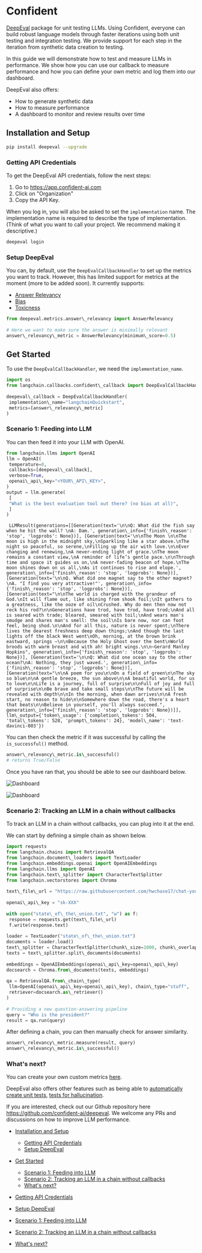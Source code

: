 # Confident

[DeepEval](https://confident-ai.com) package for unit testing LLMs.
Using Confident, everyone can build robust language models through faster iterations
using both unit testing and integration testing. We provide support for each step in the iteration
from synthetic data creation to testing.

In this guide we will demonstrate how to test and measure LLMs in performance. We show how you can use our callback to measure performance and how you can define your own metric and log them into our dashboard.

DeepEval also offers:

- How to generate synthetic data
- How to measure performance
- A dashboard to monitor and review results over time

## Installation and Setup[​](#installation-and-setup "Direct link to Installation and Setup")

```bash
pip install deepeval --upgrade  

```

### Getting API Credentials[​](#getting-api-credentials "Direct link to Getting API Credentials")

To get the DeepEval API credentials, follow the next steps:

1. Go to <https://app.confident-ai.com>
1. Click on "Organization"
1. Copy the API Key.

When you log in, you will also be asked to set the `implementation` name. The implementation name is required to describe the type of implementation. (Think of what you want to call your project. We recommend making it descriptive.)

```bash
deepeval login  

```

### Setup DeepEval[​](#setup-deepeval "Direct link to Setup DeepEval")

You can, by default, use the `DeepEvalCallbackHandler` to set up the metrics you want to track. However, this has limited support for metrics at the moment (more to be added soon). It currently supports:

- [Answer Relevancy](https://docs.confident-ai.com/docs/measuring_llm_performance/answer_relevancy)
- [Bias](https://docs.confident-ai.com/docs/measuring_llm_performance/debias)
- [Toxicness](https://docs.confident-ai.com/docs/measuring_llm_performance/non_toxic)

```python
from deepeval.metrics.answer\_relevancy import AnswerRelevancy  
  
# Here we want to make sure the answer is minimally relevant  
answer\_relevancy\_metric = AnswerRelevancy(minimum\_score=0.5)  

```

## Get Started[​](#get-started "Direct link to Get Started")

To use the `DeepEvalCallbackHandler`, we need the `implementation_name`.

```python
import os  
from langchain.callbacks.confident\_callback import DeepEvalCallbackHandler  
  
deepeval\_callback = DeepEvalCallbackHandler(  
 implementation\_name="langchainQuickstart",  
 metrics=[answer\_relevancy\_metric]  
)  

```

### Scenario 1: Feeding into LLM[​](#scenario-1-feeding-into-llm "Direct link to Scenario 1: Feeding into LLM")

You can then feed it into your LLM with OpenAI.

```python
from langchain.llms import OpenAI  
llm = OpenAI(  
 temperature=0,  
 callbacks=[deepeval\_callback],  
 verbose=True,  
 openai\_api\_key="<YOUR\_API\_KEY>",  
)  
output = llm.generate(  
 [  
 "What is the best evaluation tool out there? (no bias at all)",  
 ]  
)  

```

```text
 LLMResult(generations=[[Generation(text='\n\nQ: What did the fish say when he hit the wall? \nA: Dam.', generation\_info={'finish\_reason': 'stop', 'logprobs': None})], [Generation(text='\n\nThe Moon \n\nThe moon is high in the midnight sky,\nSparkling like a star above.\nThe night so peaceful, so serene,\nFilling up the air with love.\n\nEver changing and renewing,\nA never-ending light of grace.\nThe moon remains a constant view,\nA reminder of life’s gentle pace.\n\nThrough time and space it guides us on,\nA never-fading beacon of hope.\nThe moon shines down on us all,\nAs it continues to rise and elope.', generation\_info={'finish\_reason': 'stop', 'logprobs': None})], [Generation(text='\n\nQ. What did one magnet say to the other magnet?\nA. "I find you very attractive!"', generation\_info={'finish\_reason': 'stop', 'logprobs': None})], [Generation(text="\n\nThe world is charged with the grandeur of God.\nIt will flame out, like shining from shook foil;\nIt gathers to a greatness, like the ooze of oil\nCrushed. Why do men then now not reck his rod?\n\nGenerations have trod, have trod, have trod;\nAnd all is seared with trade; bleared, smeared with toil;\nAnd wears man's smudge and shares man's smell: the soil\nIs bare now, nor can foot feel, being shod.\n\nAnd for all this, nature is never spent;\nThere lives the dearest freshness deep down things;\nAnd though the last lights off the black West went\nOh, morning, at the brown brink eastward, springs —\n\nBecause the Holy Ghost over the bent\nWorld broods with warm breast and with ah! bright wings.\n\n~Gerard Manley Hopkins", generation\_info={'finish\_reason': 'stop', 'logprobs': None})], [Generation(text='\n\nQ: What did one ocean say to the other ocean?\nA: Nothing, they just waved.', generation\_info={'finish\_reason': 'stop', 'logprobs': None})], [Generation(text="\n\nA poem for you\n\nOn a field of green\n\nThe sky so blue\n\nA gentle breeze, the sun above\n\nA beautiful world, for us to love\n\nLife is a journey, full of surprise\n\nFull of joy and full of surprise\n\nBe brave and take small steps\n\nThe future will be revealed with depth\n\nIn the morning, when dawn arrives\n\nA fresh start, no reason to hide\n\nSomewhere down the road, there's a heart that beats\n\nBelieve in yourself, you'll always succeed.", generation\_info={'finish\_reason': 'stop', 'logprobs': None})]], llm\_output={'token\_usage': {'completion\_tokens': 504, 'total\_tokens': 528, 'prompt\_tokens': 24}, 'model\_name': 'text-davinci-003'})  

```

You can then check the metric if it was successful by calling the `is_successful()` method.

```python
answer\_relevancy\_metric.is\_successful()  
# returns True/False  

```

Once you have ran that, you should be able to see our dashboard below.

![Dashboard](https://docs.confident-ai.com/assets/images/dashboard-screenshot-b02db73008213a211b1158ff052d969e.png)

![Dashboard](https://docs.confident-ai.com/assets/images/dashboard-screenshot-b02db73008213a211b1158ff052d969e.png)

### Scenario 2: Tracking an LLM in a chain without callbacks[​](#scenario-2-tracking-an-llm-in-a-chain-without-callbacks "Direct link to Scenario 2: Tracking an LLM in a chain without callbacks")

To track an LLM in a chain without callbacks, you can plug into it at the end.

We can start by defining a simple chain as shown below.

```python
import requests  
from langchain.chains import RetrievalQA  
from langchain.document\_loaders import TextLoader  
from langchain.embeddings.openai import OpenAIEmbeddings  
from langchain.llms import OpenAI  
from langchain.text\_splitter import CharacterTextSplitter  
from langchain.vectorstores import Chroma  
  
text\_file\_url = "https://raw.githubusercontent.com/hwchase17/chat-your-data/master/state\_of\_the\_union.txt"  
  
openai\_api\_key = "sk-XXX"  
  
with open("state\_of\_the\_union.txt", "w") as f:  
 response = requests.get(text\_file\_url)  
 f.write(response.text)  
  
loader = TextLoader("state\_of\_the\_union.txt")  
documents = loader.load()  
text\_splitter = CharacterTextSplitter(chunk\_size=1000, chunk\_overlap=0)  
texts = text\_splitter.split\_documents(documents)  
  
embeddings = OpenAIEmbeddings(openai\_api\_key=openai\_api\_key)  
docsearch = Chroma.from\_documents(texts, embeddings)  
  
qa = RetrievalQA.from\_chain\_type(  
 llm=OpenAI(openai\_api\_key=openai\_api\_key), chain\_type="stuff",  
 retriever=docsearch.as\_retriever()  
)  
  
# Providing a new question-answering pipeline  
query = "Who is the president?"  
result = qa.run(query)  

```

After defining a chain, you can then manually check for answer similarity.

```python
answer\_relevancy\_metric.measure(result, query)  
answer\_relevancy\_metric.is\_successful()  

```

### What's next?[​](#whats-next "Direct link to What's next?")

You can create your own custom metrics [here](https://docs.confident-ai.com/docs/quickstart/custom-metrics).

DeepEval also offers other features such as being able to [automatically create unit tests](https://docs.confident-ai.com/docs/quickstart/synthetic-data-creation), [tests for hallucination](https://docs.confident-ai.com/docs/measuring_llm_performance/factual_consistency).

If you are interested, check out our Github repository here <https://github.com/confident-ai/deepeval>. We welcome any PRs and discussions on how to improve LLM performance.

- [Installation and Setup](#installation-and-setup)

  - [Getting API Credentials](#getting-api-credentials)
  - [Setup DeepEval](#setup-deepeval)

- [Get Started](#get-started)

  - [Scenario 1: Feeding into LLM](#scenario-1-feeding-into-llm)
  - [Scenario 2: Tracking an LLM in a chain without callbacks](#scenario-2-tracking-an-llm-in-a-chain-without-callbacks)
  - [What's next?](#whats-next)

- [Getting API Credentials](#getting-api-credentials)

- [Setup DeepEval](#setup-deepeval)

- [Scenario 1: Feeding into LLM](#scenario-1-feeding-into-llm)

- [Scenario 2: Tracking an LLM in a chain without callbacks](#scenario-2-tracking-an-llm-in-a-chain-without-callbacks)

- [What's next?](#whats-next)

